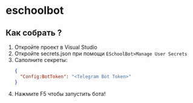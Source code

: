 # eschoolbot

## Как собрать ?

1. Откройте проект в Visual Studio
2. Откройте secrets.json при помощи `ESchoolBot>Manage User Secrets`
3. Саполните секреты:
   ```json
   {
     "Config:BotToken": "<Telegram Bot Token>"
   }
   ```
5. Нажмите F5 чтобы запустить бота!
